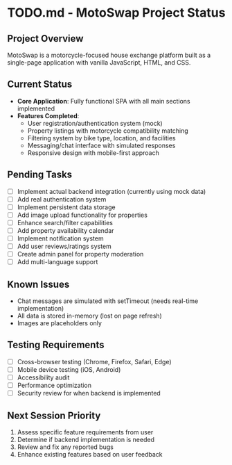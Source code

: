 # TODO.md - MotoSwap Project Status

## Project Overview
MotoSwap is a motorcycle-focused house exchange platform built as a single-page application with vanilla JavaScript, HTML, and CSS.

## Current Status
- **Core Application**: Fully functional SPA with all main sections implemented
- **Features Completed**: 
  - User registration/authentication system (mock)
  - Property listings with motorcycle compatibility matching
  - Filtering system by bike type, location, and facilities
  - Messaging/chat interface with simulated responses
  - Responsive design with mobile-first approach

## Pending Tasks
- [ ] Implement actual backend integration (currently using mock data)
- [ ] Add real authentication system
- [ ] Implement persistent data storage
- [ ] Add image upload functionality for properties
- [ ] Enhance search/filter capabilities
- [ ] Add property availability calendar
- [ ] Implement notification system
- [ ] Add user reviews/ratings system
- [ ] Create admin panel for property moderation
- [ ] Add multi-language support

## Known Issues
- Chat messages are simulated with setTimeout (needs real-time implementation)
- All data is stored in-memory (lost on page refresh)
- Images are placeholders only

## Testing Requirements
- [ ] Cross-browser testing (Chrome, Firefox, Safari, Edge)
- [ ] Mobile device testing (iOS, Android)
- [ ] Accessibility audit
- [ ] Performance optimization
- [ ] Security review for when backend is implemented

## Next Session Priority
1. Assess specific feature requirements from user
2. Determine if backend implementation is needed
3. Review and fix any reported bugs
4. Enhance existing features based on user feedback
